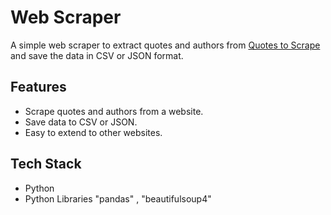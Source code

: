 # Web Scraper

A simple web scraper to extract quotes and authors from [Quotes to Scrape](https://quotes.toscrape.com/) and save the data in CSV or JSON format.  

## Features
- Scrape quotes and authors from a website.
- Save data to CSV or JSON.
- Easy to extend to other websites.

## Tech Stack

- Python
- Python Libraries "pandas" , "beautifulsoup4"